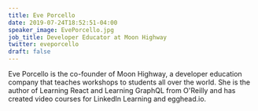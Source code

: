 ```yaml
---
title: Eve Porcello
date: 2019-07-24T18:52:51-04:00
speaker_image: EvePorcello.jpg
job_title: Developer Educator at Moon Highway
twitter: eveporcello
draft: false
---
```

Eve Porcello is the co-founder of Moon Highway, a developer education company that teaches workshops to students all over the world. She is the author of Learning React and Learning GraphQL from O'Reilly and has created video courses for LinkedIn Learning and egghead.io.

